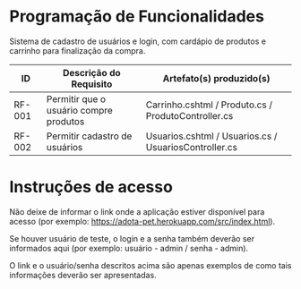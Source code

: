 # Programação de Funcionalidades

Sistema de cadastro de usuários e login, com cardápio de produtos e carrinho para finalização da compra.

|ID    | Descrição do Requisito  | Artefato(s) produzido(s) |
|------|-----------------------------------------|----|
|RF-001| Permitir que o usuário compre produtos | Carrinho.cshtml / Produto.cs / ProdutoController.cs | 
|RF-002| Permitir cadastro de usuários  | Usuarios.cshtml / Usuarios.cs / UsuariosController.cs |

# Instruções de acesso

Não deixe de informar o link onde a aplicação estiver disponível para acesso (por exemplo: https://adota-pet.herokuapp.com/src/index.html).

Se houver usuário de teste, o login e a senha também deverão ser informados aqui (por exemplo: usuário - admin / senha - admin).

O link e o usuário/senha descritos acima são apenas exemplos de como tais informações deverão ser apresentadas.
